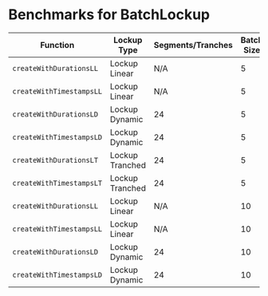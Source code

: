 # Benchmarks for BatchLockup

| Function                 | Lockup Type     | Segments/Tranches | Batch Size | Gas Usage |
| ------------------------ | --------------- | ----------------- | ---------- | --------- |
| `createWithDurationsLL`  | Lockup Linear   | N/A               | 5          | 943559    |
| `createWithTimestampsLL` | Lockup Linear   | N/A               | 5          | 902677    |
| `createWithDurationsLD`  | Lockup Dynamic  | 24                | 5          | 4125583   |
| `createWithTimestampsLD` | Lockup Dynamic  | 24                | 5          | 3897412   |
| `createWithDurationsLT`  | Lockup Tranched | 24                | 5          | 4016881   |
| `createWithTimestampsLT` | Lockup Tranched | 24                | 5          | 3826507   |
| `createWithDurationsLL`  | Lockup Linear   | N/A               | 10         | 1747847   |
| `createWithTimestampsLL` | Lockup Linear   | N/A               | 10         | 1754312   |
| `createWithDurationsLD`  | Lockup Dynamic  | 24                | 10         | 8207097   |
| `createWithTimestampsLD` | Lockup Dynamic  | 24                | 10         | 7745816   |
